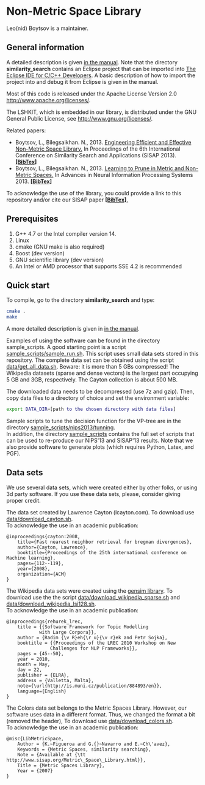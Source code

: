 Non-Metric Space Library
=================


Leo(nid) Boytsov is a maintainer.  


General information
-----------------------

A detailed description is given [in the manual](docs/manual.pdf). Note that the directory **similarity_search** contains an Eclipse project that can be imported into [The Eclipse IDE for C/C++ Developers](http://www.eclipse.org/downloads/moreinfo/c.php). A basic description of how to import
the project into and debug it from Eclipse is given in the manual.

Most of this code is released under the
Apache License Version 2.0 http://www.apache.org/licenses/.

The LSHKIT, which is embedded in our library, is distributed under the GNU General Public License, see http://www.gnu.org/licenses/. 

Related papers:

* Boytsov, L., Bilegsaikhan. N., 2013. [Engineering Efficient and Effective Non-Metric Space Library.](http://boytsov.info/pubs/sisap2013.pdf)   In Proceedings of the 6th International Conference on Similarity Search and Applications (SISAP 2013). [**[BibTex]**](http://dblp.uni-trier.de/rec/bibtex/conf/sisap/BoytsovN13)  
* Boytsov, L., Bilegsaikhan. N., 2013. [Learning to Prune in Metric and Non-Metric Spaces.](http://boytsov.info/pubs/nips2013.pdf)   In Advances in Neural Information Processing Systems 2013. [**[BibTex]**](http://dblp.uni-trier.de/rec/bibtex/conf/nips/BoytsovN13)      



To acknowledge the use of the library, you could provide a link to this repository and/or cite our SISAP paper [**[BibTex]**](http://dblp.uni-trier.de/rec/bibtex/conf/sisap/BoytsovN13),   


Prerequisites
-----------------------

1. G++ 4.7 or the Intel compiler version 14.
2. Linux
3. cmake (GNU make is also required)
5. Boost (dev version)
6. GNU scientific library (dev version)
7. An Intel or AMD processor that supports SSE 4.2 is recommended


Quick start
-----------------------

To compile, go to the directory **similarity_search** and type:  
```bash
cmake .
make  
```


A more detailed description is given in [in the manual](docs/manual.pdf).  

Examples of using the software can be found in the directory sample_scripts. A good starting point is a script [sample_scripts/sample_run.sh](sample_scripts/sample_run.sh). This script uses small data sets stored in this repository. The complete data set can be obtained using the script [data/get_all_data.sh](data/get_all_data.sh). Beware: it is more than 5 GBs compressed! The Wikipedia datasets (sparse and dense vectors) is the largest part occupying 5 GB and 3GB, respectively. The Cayton collection is about 500 MB.

The downloaded data needs to be decompressed (use 7z  and gzip). Then, copy data files to a directory of choice and set the environment variable:  

```bash
export DATA_DIR=[path to the chosen directory with data files]
```


Sample scripts to tune the decision function for the VP-tree are in the directory [sample_scripts/nips2013/tunning](sample_scripts/nips2013/tunning).   
In addition, the directory [sample_scripts](sample_scripts) contains the full set of scripts that can be used to re-produce our NIPS'13 and SISAP'13 results.  Note that we also provide software to generate plots (which requires Python, Latex, and PGF).   


Data sets
-----------------------

We use several data sets, which were created either by other folks,
or using 3d party software. If you use these data sets, please, consider
giving proper credit.

The data set created by Lawrence Cayton (lcayton.com).
To download use [data/download_cayton.sh](data/download_cayton.sh).  
To acknowledge the use in an academic publication:

```
@inproceedings{cayton:2008,  
    title={Fast nearest neighbor retrieval for bregman divergences},  
    author={Cayton, Lawrence},   
    booktitle={Proceedings of the 25th international conference on Machine learning},  
    pages={112--119},   
    year={2008},   
    organization={ACM}  
}
```

The Wikipedia data sets were created using the [gensim library](https://github.com/piskvorky/gensim/).
To download use the the script [data/download_wikipedia_sparse.sh](data/download_wikipedia_sparse.sh) and
[data/download_wikipedia_lsi128.sh](data/download_wikipedia_lsi128.sh).      
To acknowledge the use in an academic publication:

```
@inproceedings{rehurek_lrec,  
    title = {{Software Framework for Topic Modelling   
            with Large Corpora}},  
    author = {Radim {\v R}eh{\r u}{\v r}ek and Petr Sojka},  
    booktitle = {{Proceedings of the LREC 2010 Workshop on New  
                Challenges for NLP Frameworks}},  
    pages = {45--50},  
    year = 2010,  
    month = May,  
    day = 22,  
    publisher = {ELRA},  
    address = {Valletta, Malta},  
    note={\url{http://is.muni.cz/publication/884893/en}},  
    language={English}  
} 
```

The Colors data set belongs to the Metric Spaces Library.
However, our software uses data in a different format.
Thus, we changed the format a bit (removed the header),
To download use [data/download_colors.sh](data/download_colors.sh).   
To acknowledge the use in an academic publication:

```
@misc{LibMetricSpace, 
    Author = {K.~Figueroa and G.{}~Navarro and E.~Ch\'avez},  
    Keywords = {Metric Spaces, similarity searching},  
    Note = {Available at {\tt http://www.sisap.org/Metric\_Space\_Library.html}},  
    Title = {Metric Spaces Library},  
    Year = {2007}  
} 
```




